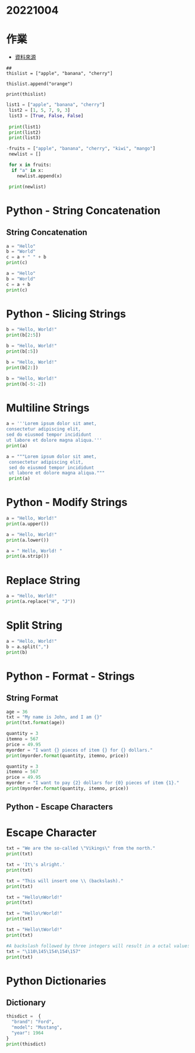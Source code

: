# 20221004
# 作業
- [資料來源](https://www.w3schools.com/python/python_dictionaries.asp)
```
## 
thislist = ["apple", "banana", "cherry"]

thislist.append("orange")

print(thislist)
```
```Python
list1 = ["apple", "banana", "cherry"]
 list2 = [1, 5, 7, 9, 3]
 list3 = [True, False, False]
 
 print(list1)
 print(list2)
 print(list3)
```
```Python
-fruits = ["apple", "banana", "cherry", "kiwi", "mango"]
 newlist = []

 for x in fruits:
  if "a" in x:
    newlist.append(x)

 print(newlist)
```
# Python - String Concatenation
## String Concatenation
```Python
a = "Hello"
b = "World"
c = a + " " + b
print(c)
```
```Python
a = "Hello"
b = "World"
c = a + b
print(c)
```
# Python - Slicing Strings
```Python
b = "Hello, World!"
print(b[2:5])
```
```Python
b = "Hello, World!"
print(b[:5])
```
```Python
b = "Hello, World!"
print(b[2:])
```
```Python
b = "Hello, World!"
print(b[-5:-2])
```
# Multiline Strings
```Python
a = '''Lorem ipsum dolor sit amet,
consectetur adipiscing elit,
sed do eiusmod tempor incididunt
ut labore et dolore magna aliqua.'''
print(a)

```
```Python
a = """Lorem ipsum dolor sit amet,
 consectetur adipiscing elit,
 sed do eiusmod tempor incididunt
 ut labore et dolore magna aliqua."""
 print(a)
```
# Python - Modify Strings
```Python
a = "Hello, World!"
print(a.upper())
```
```Python
a = "Hello, World!"
print(a.lower())
```
```Python
a = " Hello, World! "
print(a.strip())

```
# Replace String
```Python
a = "Hello, World!"
print(a.replace("H", "J"))

```
# Split String
```Python
a = "Hello, World!"
b = a.split(",")
print(b)

```
# Python - Format - Strings
## String Format
```Python
age = 36
txt = "My name is John, and I am {}"
print(txt.format(age))
```
```Python
quantity = 3
itemno = 567
price = 49.95
myorder = "I want {} pieces of item {} for {} dollars."
print(myorder.format(quantity, itemno, price)) 

```
```Python
quantity = 3
itemno = 567
price = 49.95
myorder = "I want to pay {2} dollars for {0} pieces of item {1}."
print(myorder.format(quantity, itemno, price)) 

```
## Python - Escape Characters
# Escape Character
```Python
txt = "We are the so-called \"Vikings\" from the north."
print(txt) 

```
```Python
txt = 'It\'s alright.'
print(txt) 
```
```Python
txt = "This will insert one \\ (backslash)."
print(txt) 
```
```Python
txt = "Hello\nWorld!"
print(txt) 

```
```Python
txt = "Hello\rWorld!"
print(txt) 

```
```Python
txt = "Hello\tWorld!"
print(txt) 

```
```Python
#A backslash followed by three integers will result in a octal value:
txt = "\110\145\154\154\157"
print(txt) 
```
# Python Dictionaries
## Dictionary
```Python
thisdict =	{
  "brand": "Ford",
  "model": "Mustang",
  "year": 1964
}
print(thisdict)
















